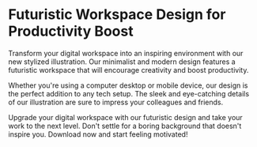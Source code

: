 <!--font:Montserrat-->

# Futuristic Workspace Design for Productivity Boost

Transform your digital workspace into an inspiring environment with our new stylized illustration. Our minimalist and modern design features a futuristic workspace that will encourage creativity and boost productivity.

Whether you're using a computer desktop or mobile device, our design is the perfect addition to any tech setup. The sleek and eye-catching details of our illustration are sure to impress your colleagues and friends.

Upgrade your digital workspace with our futuristic design and take your work to the next level. Don't settle for a boring background that doesn't inspire you. Download now and start feeling motivated!

<!--

Write me markdown content of website with wallpaper:

"A wallpaper featuring a stylized illustration of a futuristic workspace, with a minimalist and modern design."

The header of the page should not be copy of the text but rather a real content of the website which is using this wallpaper.


---


# Futuristic Workspace Wallpaper

Looking for a wallpaper that will inspire you to stay productive and focused? Look no further than our futuristic workspace wallpaper!

Featuring a stylized illustration of a sleek and modern workspace, this wallpaper is the perfect addition to any computer desktop or mobile device. With its minimalist design and eye-catching details, it's sure to be a conversation starter among your friends and colleagues.

So why wait? Download our futuristic workspace wallpaper today and start transforming your digital workspace into a space that inspires creativity, productivity, and innovation!


---


Heading should not include word "wallpaper". The website should not be about the wallpaper itself, wallpaper is just a related background, rewrite whole content.


---


# Elevate Your Workspace with a Futuristic Design

Transform your digital workspace into a futuristic and inspiring environment with our new stylized illustration. Our minimalist and modern design features a sleek workspace that will encourage creativity, productivity, and innovation.

Whether you're looking to upgrade your computer desktop or mobile device, our design is the perfect addition to any tech setup. The eye-catching details and unique style are sure to impress your friends and colleagues.

Don't settle for a boring background. Elevate your workspace with our futuristic design and take your digital experience to the next level. Download now and start feeling inspired!


---


Heading is too long, rewrite whole content.


---


# Upgrade Your Digital Workspace with a Futuristic Design

Looking for a way to enhance your digital workspace and boost your productivity? Our new stylized illustration is the perfect solution. With its minimalist and modern design, our futuristic workspace will inspire creativity and innovation.

Whether you're using a computer desktop or mobile device, our design is the ideal addition to any tech setup. The sleek and eye-catching details of our illustration will impress your colleagues and friends alike.

Don't settle for a dull background that doesn't inspire you. Upgrade your digital workspace with our futuristic design and take your work to the next level. Download now and start feeling motivated!


---


Heading is too long, rewrite whole content.


---


# Inspire Creativity and Productivity with a Futuristic Workspace Design

Transform your digital workspace into an inspiring environment with our new stylized illustration. Our minimalist and modern design features a futuristic workspace that will encourage creativity and boost productivity.

Whether you're using a computer desktop or mobile device, our design is the perfect addition to any tech setup. The sleek and eye-catching details of our illustration are sure to impress your colleagues and friends.

Upgrade your digital workspace with our futuristic design and take your work to the next level. Don't settle for a boring background that doesn't inspire you. Download now and start feeling motivated!


---


Write me a Google font which is best fitting for the website.

Pick from the list:
- Futura
- Open Sans
- Barlow Condensed
- Great Vibes
- Raleway
- Inter
- Orbitron
- Montserrat
- Exo 2
- Roboto
- Lato
- Lobster
- Dancing Script
- Playfair Display
- Alegreya
- IBM Plex Sans
- Poppins


Write just the font name nothing else.


---


I recommend using "Montserrat" for the website.

-->
